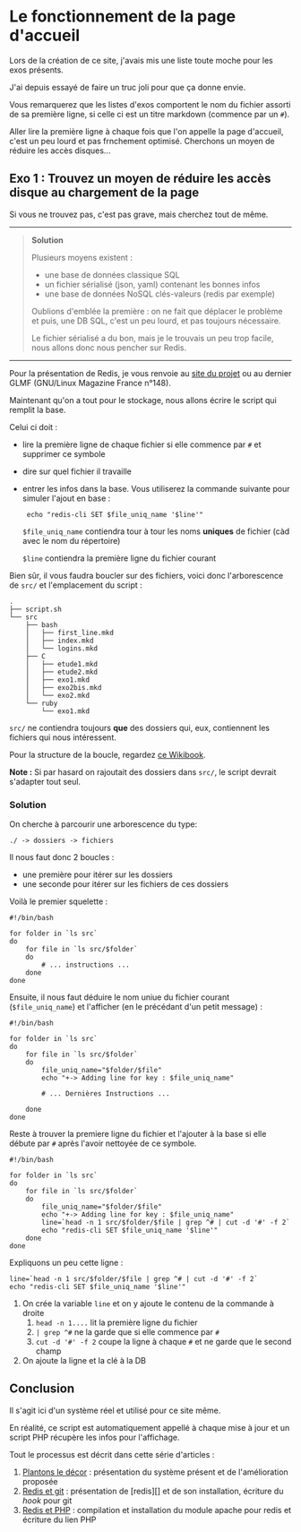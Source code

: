# Le fonctionnement de la page d'accueil

Lors de la création de ce site, j'avais mis une liste toute moche pour les exos présents.

J'ai depuis essayé de faire un truc joli pour que ça donne envie.

Vous remarquerez que les listes d'exos comportent le nom du fichier assorti de sa première ligne, si celle ci est un titre markdown (commence par un `#`).

Aller lire la première ligne à chaque fois que l'on appelle la page d'accueil, c'est un peu lourd et pas frnchement optimisé.
Cherchons un moyen de réduire les accès disques...

## Exo 1 : Trouvez un moyen de réduire les accès disque au chargement de la page

Si vous ne trouvez pas, c'est pas grave, mais cherchez tout de même.


---
> __Solution__
> 
> Plusieurs moyens existent :
> 
> - une base de données classique SQL
> - un fichier sérialisé (json, yaml) contenant les bonnes infos
> - une base de données NoSQL clés-valeurs (redis par exemple)
> 
> Oublions d'emblée la première : on ne fait que déplacer le problème et puis, une DB SQL, c'est un peu lourd, et pas toujours nécessaire.
> 
> Le fichier sérialisé a du bon, mais je le trouvais un peu trop facile, nous allons donc nous pencher sur Redis.
---

Pour la présentation de Redis, je vous renvoie au [site du projet](http://redis.io) ou au dernier GLMF (GNU/Linux Magazine France n°148).

Maintenant qu'on a tout pour le stockage, nous allons écrire le script qui remplit la base.

Celui ci doit :

- lire la première ligne de chaque fichier si elle commence par `#` et supprimer ce symbole
- dire sur quel fichier il travaille
- entrer les infos dans la base. Vous utiliserez la commande suivante pour simuler l'ajout en base :
       
       echo "redis-cli SET $file_uniq_name '$line'"

  `$file_uniq_name` contiendra tour à tour les noms __uniques__ de fichier (càd avec le nom du répertoire)

  `$line` contiendra la première ligne du fichier courant

Bien sûr, il vous faudra boucler sur des fichiers, voici donc l'arborescence de `src/` et l'emplacement du script :

    .
    ├── script.sh
    └── src
        ├── bash
        │   ├── first_line.mkd
        │   ├── index.mkd
        │   └── logins.mkd
        ├── C
        │   ├── etude1.mkd
        │   ├── etude2.mkd
        │   ├── exo1.mkd
        │   ├── exo2bis.mkd
        │   └── exo2.mkd
        └── ruby
            └── exo1.mkd

`src/` ne contiendra toujours __que__ des dossiers qui, eux, contiennent les fichiers qui nous intéressent.

Pour la structure de la boucle, regardez [ce Wikibook](http://fr.wikibooks.org/wiki/Programmation_Bash).

__Note :__ Si par hasard on rajoutait des dossiers dans `src/`, le script devrait s'adapter tout seul. 


### Solution

On cherche à parcourir une arborescence du type:

    ./ -> dossiers -> fichiers

Il nous faut donc 2 boucles :

- une première pour itérer sur les dossiers
- une seconde pour itérer sur les fichiers de ces dossiers

Voilà le premier squelette :

    #!/bin/bash

    for folder in `ls src`
    do
        for file in `ls src/$folder`
        do
            # ... instructions ...
        done
    done


Ensuite, il nous faut déduire le nom uniue du fichier courant (`$file_uniq_name`) et l'afficher (en le précédant d'un petit message) :

    #!/bin/bash

    for folder in `ls src`
    do
        for file in `ls src/$folder`
        do
            file_uniq_name="$folder/$file"
            echo "+-> Adding line for key : $file_uniq_name"
            
            # ... Dernières Instructions ...
    
        done
    done

Reste à trouver la premiere ligne du fichier et l'ajouter à la base si elle débute par `#` après l'avoir nettoyée de ce symbole.

    #!/bin/bash
    
    for folder in `ls src`
    do
        for file in `ls src/$folder`
        do
            file_uniq_name="$folder/$file"
            echo "+-> Adding line for key : $file_uniq_name"
            line=`head -n 1 src/$folder/$file | grep ^# | cut -d '#' -f 2`
            echo "redis-cli SET $file_uniq_name '$line'"
        done
    done

Expliquons un peu cette ligne :

    line=`head -n 1 src/$folder/$file | grep ^# | cut -d '#' -f 2`
    echo "redis-cli SET $file_uniq_name '$line'"

1. On crée la variable `line` et on y ajoute le contenu de la commande à droite
    1. `head -n 1....` lit la première ligne du fichier
    2. `| grep ^#` ne la garde que si elle commence par `#`
    3. `cut -d '#' -f 2` coupe la ligne à chaque `#` et ne garde que le second champ
2. On ajoute la ligne et la clé à la DB

## Conclusion

Il s'agit ici d'un système réel et utilisé pour ce site même.

En réalité, ce script est automatiquement appellé à chaque mise à jour et un script PHP récupère les infos pour l'affichage.

Tout le processus est décrit dans cette série d'articles :

1. [Plantons le décor](http://matael.org/2012/04/09/git-php-et-redis-13) : présentation du système présent et de l'amélioration proposée
2. [Redis et git](http://matael.org/2012/04/09/git-php-et-redis-23) : présentation de [redis][] et de son installation, écriture du _hook_ pour git
3. [Redis et PHP](http://matael.org/2012/04/09/git-php-et-redis-33) : compilation et installation du module apache pour redis et écriture du lien PHP
